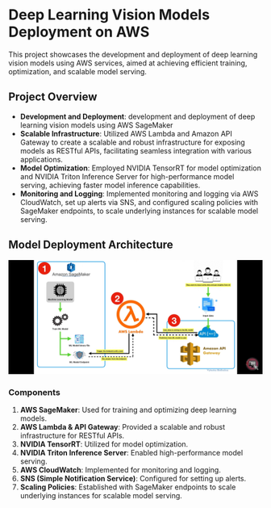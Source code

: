 # Deep Learning Vision Models Deployment on AWS 

This project showcases the development and deployment of deep learning vision models using AWS services, aimed at achieving efficient training, optimization, and scalable model serving.

## Project Overview

- **Development and Deployment**:  development and deployment of deep learning vision models using AWS SageMaker
- **Scalable Infrastructure**: Utilized AWS Lambda and Amazon API Gateway to create a scalable and robust infrastructure for exposing models as RESTful APIs, facilitating seamless integration with various applications.
- **Model Optimization**: Employed NVIDIA TensorRT for model optimization and NVIDIA Triton Inference Server for high-performance model serving, achieving faster model inference capabilities.
- **Monitoring and Logging**: Implemented monitoring and logging via AWS CloudWatch, set up alerts via SNS, and configured scaling policies with SageMaker endpoints, to scale underlying instances for scalable model serving.

## Model Deployment Architecture

![Project Architecture](image.jpg)

### Components

1. **AWS SageMaker**: Used for training and optimizing deep learning models.
2. **AWS Lambda & API Gateway**: Provided a scalable and robust infrastructure for RESTful APIs.
3. **NVIDIA TensorRT**: Utilized for model optimization.
4. **NVIDIA Triton Inference Server**: Enabled high-performance model serving.
5. **AWS CloudWatch**: Implemented for monitoring and logging.
6. **SNS (Simple Notification Service)**: Configured for setting up alerts.
7. **Scaling Policies**: Established with SageMaker endpoints to scale underlying instances for scalable model serving.


